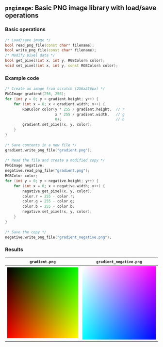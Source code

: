 ## `pngimage`: Basic PNG image library with load/save operations

### Basic operations

```C++
/* Load/save image */
bool read_png_file(const char* filename);
bool write_png_file(const char* filename);
/* Modify pixel data */
bool get_pixel(int x, int y, RGBColor& color);
void set_pixel(int x, int y, const RGBColor& color);
```

### Example code

```C++
/* Create an image from scratch (256x256px) */
PNGImage gradient(256, 256);
for (int y = 0; y < gradient.height; y++) {
    for (int x = 0; x < gradient.width; x++) {
        RGBColor color(y * 255 / gradient.height,  // r
                       x * 255 / gradient.width,   // g
                       0);                         // b
        gradient.set_pixel(x, y, color);
    }
}

/* Save contents in a new file */
gradient.write_png_file("gradient.png");

/* Read the file and create a modified copy */
PNGImage negative;
negative.read_png_file("gradient.png");
RGBColor color;
for (int y = 0; y < negative.height; y++) {
    for (int x = 0; x < negative.width; x++) {
        negative.get_pixel(x, y, color);
        color.r = 255 - color.r;
        color.g = 255 - color.g;
        color.b = 255 - color.b;
        negative.set_pixel(x, y, color);
    }
}

/* Save the copy */
negative.write_png_file("gradient_negative.png");
```

### Results

`gradient.png` | `gradient_negative.png`
:---: | :---:
![gradient.png](gradient.png) | ![gradient.png](gradient_negative.png)